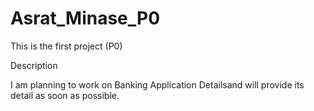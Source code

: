 # Asrat_Minase_P0
This is the first project (P0)

Description

I am planning to work on Banking Application Detailsand will provide its detail as soon as possible.
